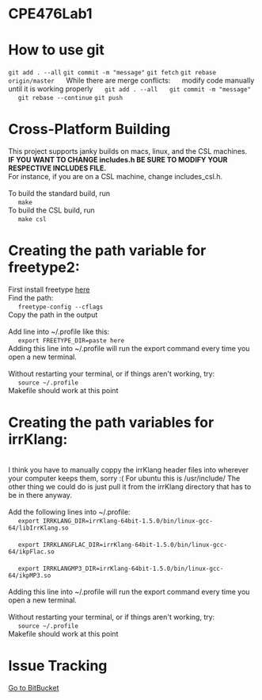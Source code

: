 # CPE476Lab1

<h1>How to use git</h1>
<code>git add . --all</code>  
<code>git commit -m "message"</code>  
<code>git fetch</code>  
<code>git rebase origin/master</code>  
 &nbsp;&nbsp;&nbsp;&nbsp;  While there are merge conflicts:  
 &nbsp;&nbsp;&nbsp;&nbsp;  modify code manually until it is working properly  
 &nbsp;&nbsp;&nbsp;&nbsp;  <code>git add . --all</code>  
 &nbsp;&nbsp;&nbsp;&nbsp;  <code>git commit -m "message"</code>  
 &nbsp;&nbsp;&nbsp;&nbsp;  <code>git rebase --continue</code>  
<code>git push</code>  

<h1>Cross-Platform Building</h1>
This project supports janky builds on macs, linux, and the CSL machines.<br>
<b>IF YOU WANT TO CHANGE includes.h BE SURE TO MODIFY YOUR RESPECTIVE INCLUDES FILE.</b><br>
For instance, if you are on a CSL machine, change includes_csl.h.<br>
<br>
To build the standard build, run<br>
&nbsp;&nbsp;&nbsp;&nbsp; <code>make</code><br>
To build the CSL build, run<br>
&nbsp;&nbsp;&nbsp;&nbsp; <code>make csl</code><br>

<h1>Creating the path variable for freetype2:</h1>
First install freetype <a href="http://www.linuxfromscratch.org/blfs/view/svn/general/freetype2.html">here</a>
<br>Find the path:<br>
&nbsp;&nbsp;&nbsp;&nbsp; <code>freetype-config --cflags</code>
<br>Copy the path in the output<br>
<br>Add line into ~/.profile like this:<br>
&nbsp;&nbsp;&nbsp;&nbsp; <code>export FREETYPE_DIR=paste here</code>
<br>Adding this line into ~/.profile will run the export command every time you open a new terminal.<br>
<br>Without restarting your terminal, or if things aren't working, try:<br>
&nbsp;&nbsp;&nbsp;&nbsp; <code>source ~/.profile</code>
<br>Makefile should work at this point<br>

<h1>Creating the path variables for irrKlang:</h1>
<br>I think you have to manually coppy the irrKlang header files into wherever your computer keeps them, sorry :( For ubuntu this is /usr/include/ The other thing we could do is just pull it from the irrKlang directory that has to be in there anyway.</br>
<br>Add the following lines into ~/.profile:<br>
&nbsp;&nbsp;&nbsp;&nbsp; <code>export IRRKLANG_DIR=irrKlang-64bit-1.5.0/bin/linux-gcc-64/libIrrKlang.so</code></br>
<br>&nbsp;&nbsp;&nbsp;&nbsp; <code>export IRRKLANGFLAC_DIR=irrKlang-64bit-1.5.0/bin/linux-gcc-64/ikpFlac.so</code></br>
<br>&nbsp;&nbsp;&nbsp;&nbsp; <code>export IRRKLANGMP3_DIR=irrKlang-64bit-1.5.0/bin/linux-gcc-64/ikpMP3.so</code></br>
<br>Adding this line into ~/.profile will run the export command every time you open a new terminal.<br>
<br>Without restarting your terminal, or if things aren't working, try:<br>
&nbsp;&nbsp;&nbsp;&nbsp; <code>source ~/.profile</code>
<br>Makefile should work at this point<br>

<h1>Issue Tracking</h1>
<a href="https://bitbucket.org/japanesefestival/cpe476-final-project/issues?status=new&status=open">Go to BitBucket</a>
